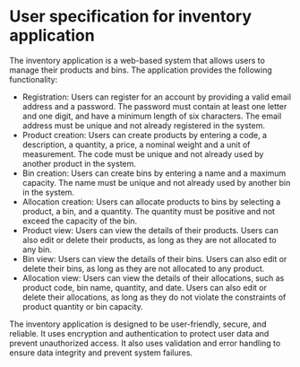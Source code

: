 # User specification for inventory application

The inventory application is a web-based system that allows users to manage their products and bins. The application provides the following functionality:

- Registration: Users can register for an account by providing a valid email address and a password. The password must contain at least one letter and one digit, and have a minimum length of six characters. The email address must be unique and not already registered in the system.
- Product creation: Users can create products by entering a code, a description, a quantity, a price, a nominal weight and a unit of measurement. The code must be unique and not already used by another product in the system.
- Bin creation: Users can create bins by entering a name and a maximum capacity. The name must be unique and not already used by another bin in the system.
- Allocation creation: Users can allocate products to bins by selecting a product, a bin, and a quantity. The quantity must be positive and not exceed the capacity of the bin.
- Product view: Users can view the details of their products. Users can also edit or delete their products, as long as they are not allocated to any bin.
- Bin view: Users can view the details of their bins. Users can also edit or delete their bins, as long as they are not allocated to any product.
- Allocation view: Users can view the details of their allocations, such as product code, bin name, quantity, and date. Users can also edit or delete their allocations, as long as they do not violate the constraints of product quantity or bin capacity.

The inventory application is designed to be user-friendly, secure, and reliable. It uses encryption and authentication to protect user data and prevent unauthorized access. It also uses validation and error handling to ensure data integrity and prevent system failures.


